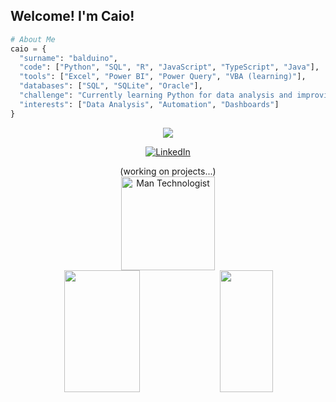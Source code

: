 Welcome! I'm Caio!
---

```python
# About Me
caio = {
  "surname": "balduino",
  "code": ["Python", "SQL", "R", "JavaScript", "TypeScript", "Java"],
  "tools": ["Excel", "Power BI", "Power Query", "VBA (learning)"],
  "databases": ["SQL", "SQLite", "Oracle"],
  "challenge": "Currently learning Python for data analysis and improving automation skills with VBA.",
  "interests": ["Data Analysis", "Automation", "Dashboards"]
}
```
<div align='center'>
  <img src="https://skillicons.dev/icons?i=windows,py,nodejs,js,ts,react,java&theme=dark" />
</div>

<div align='center'>
  
[![LinkedIn](https://img.shields.io/badge/LinkedIn-0077B5?style=for-the-badge&logo=linkedin&logoColor=white)](https://www.linkedin.com/in/caiobalduino/)
</div>


<div align='center'>
  (working on projects...)</br>
  <img src="https://raw.githubusercontent.com/Tarikul-Islam-Anik/Animated-Fluent-Emojis/master/Emojis/People/Man%20Technologist.png" alt="Man Technologist" width="150" height="150" /></br>
    <div align="center">   
      <img width="49%" height="195px" src="https://github-readme-stats.vercel.app/api?username=Caiobalduino&show_icons=true&count_private=true&title_color=ADFF2F&icon_color=ADFF2F&text_color=ADFF2F&bg_color=0d1117&border_color=ADFF2F" /> 
      <img width="41%" height="195px" src="https://github-readme-stats.vercel.app/api/top-langs/?username=Caiobalduino&layout=compact&title_color=ADFF2F&text_color=ADFF2F&bg_color=0d1117&border_color=ADFF2F" /> 
    </div>
</div>
